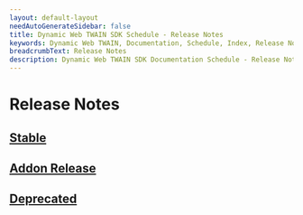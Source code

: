 ```yaml
---
layout: default-layout
needAutoGenerateSidebar: false
title: Dynamic Web TWAIN SDK Schedule - Release Notes
keywords: Dynamic Web TWAIN, Documentation, Schedule, Index, Release Notes
breadcrumbText: Release Notes
description: Dynamic Web TWAIN SDK Documentation Schedule - Release Notes Page
---
```


# Release Notes

## [Stable](/_articles/info/schedule/Stable.md)

<!--## [Beta](/_articles/info/schedule/beta.md)

## [Developing](/_articles/info/schedule/developing.md)

## [Proposed](/_articles/info/schedule/proposed.md)

## [To consider](/_articles/info/schedule/ideas.md) -->

## [Addon Release](/_articles/info/schedule/Addon.md)

## [Deprecated](/_articles/info/schedule/deprecated.md)
<!--

## [Known Bugs](/_articles/info/schedule/bugs.md)

-->
